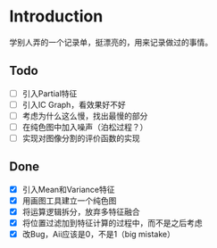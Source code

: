 # Introduction
学别人弄的一个记录单，挺漂亮的，用来记录做过的事情。

## Todo
* [ ] 引入Partial特征
* [ ] 引入IC Graph，看效果好不好
* [ ] 考虑为什么这么慢，找出最慢的部分
* [ ] 在纯色图中加入噪声（泊松过程？）
* [ ] 实现对图像分割的评价函数的实现

## Done
* [X] 引入Mean和Variance特征
* [X] 用画图工具建立一个纯色图
* [X] 将运算逻辑拆分，放弃多特征融合
* [X] 将位置过滤加到特征计算的过程中，而不是之后考虑
* [X] 改Bug，Aii应该是0，不是1（big mistake）
